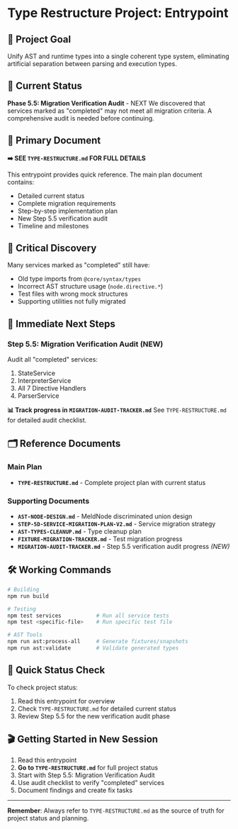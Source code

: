 # Type Restructure Project: Entrypoint

## 🎯 Project Goal
Unify AST and runtime types into a single coherent type system, eliminating artificial separation between parsing and execution types.

## 📍 Current Status
**Phase 5.5: Migration Verification Audit** - NEXT
We discovered that services marked as "completed" may not meet all migration criteria. A comprehensive audit is needed before continuing.

## 📄 Primary Document
**➡️ SEE `TYPE-RESTRUCTURE.md` FOR FULL DETAILS**

This entrypoint provides quick reference. The main plan document contains:
- Detailed current status
- Complete migration requirements
- Step-by-step implementation plan
- New Step 5.5 verification audit
- Timeline and milestones

## 🚨 Critical Discovery
Many services marked as "completed" still have:
- Old type imports from `@core/syntax/types`
- Incorrect AST structure usage (`node.directive.*`)
- Test files with wrong mock structures
- Supporting utilities not fully migrated

## 🔧 Immediate Next Steps

### Step 5.5: Migration Verification Audit (NEW)
Audit all "completed" services:
1. StateService
2. InterpreterService  
3. All 7 Directive Handlers
4. ParserService

**📊 Track progress in `MIGRATION-AUDIT-TRACKER.md`**
See `TYPE-RESTRUCTURE.md` for detailed audit checklist.

## 🗂️ Reference Documents

### Main Plan
- **`TYPE-RESTRUCTURE.md`** - Complete project plan with current status

### Supporting Documents
- **`AST-NODE-DESIGN.md`** - MeldNode discriminated union design
- **`STEP-5D-SERVICE-MIGRATION-PLAN-V2.md`** - Service migration strategy
- **`AST-TYPES-CLEANUP.md`** - Type cleanup plan
- **`FIXTURE-MIGRATION-TRACKER.md`** - Test migration progress
- **`MIGRATION-AUDIT-TRACKER.md`** - Step 5.5 verification audit progress *(NEW)*

## 🛠️ Working Commands

```bash
# Building
npm run build

# Testing
npm test services           # Run all service tests
npm test <specific-file>    # Run specific test file

# AST Tools  
npm run ast:process-all     # Generate fixtures/snapshots
npm run ast:validate        # Validate generated types
```

## 🔄 Quick Status Check

To check project status:
1. Read this entrypoint for overview
2. Check `TYPE-RESTRUCTURE.md` for detailed current status
3. Review Step 5.5 for the new verification audit phase

## 🎬 Getting Started in New Session

1. Read this entrypoint
2. **Go to `TYPE-RESTRUCTURE.md`** for full project status
3. Start with Step 5.5: Migration Verification Audit
4. Use audit checklist to verify "completed" services
5. Document findings and create fix tasks

---

**Remember**: Always refer to `TYPE-RESTRUCTURE.md` as the source of truth for project status and planning.